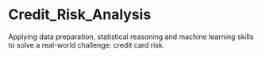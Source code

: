 # Credit_Risk_Analysis
Applying data preparation, statistical reasoning and machine learning skills to solve a real-world challenge: credit card risk.
